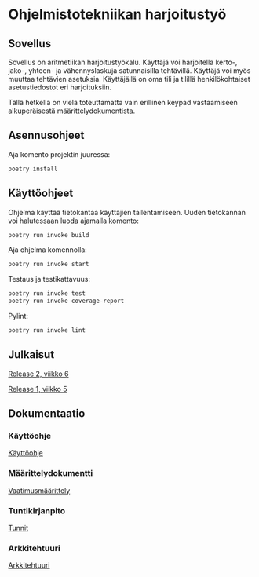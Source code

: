 # Ohjelmistotekniikan harjoitustyö
## Sovellus
Sovellus on aritmetiikan harjoitustyökalu. Käyttäjä voi harjoitella kerto-, jako-, yhteen- ja vähennyslaskuja satunnaisilla tehtävillä. Käyttäjä voi myös muuttaa tehtävien asetuksia. Käyttäjällä on oma tili ja tilillä henkilökohtaiset asetustiedostot eri harjoituksiin.

Tällä hetkellä on vielä toteuttamatta vain erillinen keypad vastaamiseen alkuperäisestä määrittelydokumentista.

## Asennusohjeet

Aja komento projektin juuressa:
```bash
poetry install
```

## Käyttöohjeet

Ohjelma käyttää tietokantaa käyttäjien tallentamiseen. Uuden tietokannan voi halutessaan luoda ajamalla komento:
```bash
poetry run invoke build
```

Aja ohjelma komennolla:
```bash
poetry run invoke start
``` 

Testaus ja testikattavuus:
```bash
poetry run invoke test
poetry run invoke coverage-report
```

Pylint:
```bash
poetry run invoke lint
```

## Julkaisut

[Release 2, viikko 6](https://github.com/rtammisalo/ot-harjoitustyo/releases/tag/viikko6)

[Release 1, viikko 5](https://github.com/rtammisalo/ot-harjoitustyo/releases/tag/viikko5)

## Dokumentaatio

### Käyttöohje
[Käyttöohje](dokumentaatio/kayttoohje.md)

### Määrittelydokumentti
[Vaatimusmäärittely](https://github.com/rtammisalo/ot-harjoitustyo/blob/master/dokumentaatio/vaatimusmaarittely.md)

### Tuntikirjanpito
[Tunnit](https://github.com/rtammisalo/ot-harjoitustyo/blob/master/dokumentaatio/tunnit.md)

### Arkkitehtuuri
[Arkkitehtuuri](dokumentaatio/arkkitehtuuri.md)
